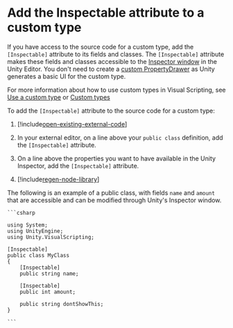 # Add the Inspectable attribute to a custom type

If you have access to the source code for a custom type, add the `[Inspectable]` attribute to its fields and classes.
The `[Inspectable]` attribute makes these fields and classes accessible to
the [Inspector window](https://docs.unity3d.com/Manual/UsingTheInspector.html) in the Unity Editor. You don't need to
create a [custom PropertyDrawer](vs-create-custom-drawer.md) as Unity generates a basic UI for the custom type.

For more information about how to use custom types in Visual Scripting,
see [Use a custom type](vs-using-custom-types.md) or [Custom types](vs-custom-types.md)

To add the `[Inspectable]` attribute to the source code for a custom type:

1. [!include[open-existing-external-code](./snippets/vs-open-existing-external-code.md)]

2. In your external editor, on a line above your `public class` definition, add the `[Inspectable]` attribute.

1. On a line above the properties you want to have available in the Unity Inspector, add the `[Inspectable]` attribute.

1. [!include[regen-node-library](./snippets/vs-regen-node-library.md)]

The following is an example of a public class, with fields `name` and `amount` that are accessible and can be modified
through Unity's Inspector window.

    ```csharp

    using System;
    using UnityEngine; 
    using Unity.VisualScripting;

    [Inspectable]
    public class MyClass
    {
        [Inspectable]
        public string name;

        [Inspectable]
        public int amount;

        public string dontShowThis;
    }

    ```
